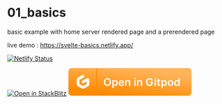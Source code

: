 # 01_basics

basic example with home server rendered page and a prerendered page

live demo : https://svelte-basics.netlify.app/

[![Netlify Status](https://api.netlify.com/api/v1/badges/6e5744d9-f70d-48af-b7ff-908415431a51/deploy-status)](https://svelte-basics.netlify.app/)

[![Open in StackBlitz](https://developer.stackblitz.com/img/open_in_stackblitz.svg)](https://stackblitz.com/github/MicroWebStacks/svelte-examples/tree/main/01_basics)
[![open in Gitpod](../media/gitpod.svg)](https://gitpod.io/?on=gitpod#https://github.com/MicroWebStacks/svelte-examples/tree/main/01_basics)

